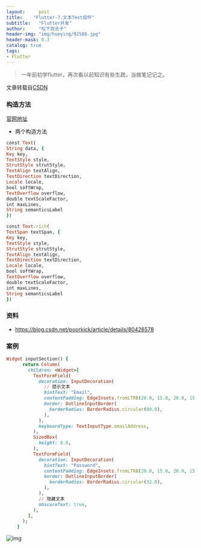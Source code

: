```yaml
---
layout:     post
title:    "Flutter-7.文本Text组件"
subtitle:   "Flutter开发"
author:     "松下百合子"
header-img: "img/huoying/92586.jpg"
header-mask: 0.3
catalog: true
tags:
- Flutter
---
```


> 一年前初学flutter，再次看以前知识有些生疏，当做笔记记之。

文章转载自[CSDN](https://blog.csdn.net/poorkick/article/details/80426578) 


### 构造方法

[官网地址](https://docs.flutter.io/flutter/widgets/Text-class.html) 


- 两个构造方法

```ruby
const Text(
String data, {
Key key,
TextStyle style,
StrutStyle strutStyle,
TextAlign textAlign,
TextDirection textDirection,
Locale locale,
bool softWrap,
TextOverflow overflow,
double textScaleFactor,
int maxLines,
String semanticsLabel
})
```

```ruby
const Text.rich(
TextSpan textSpan, {
Key key,
TextStyle style,
StrutStyle strutStyle,
TextAlign textAlign,
TextDirection textDirection,
Locale locale,
bool softWrap,
TextOverflow overflow,
double textScaleFactor,
int maxLines,
String semanticsLabel
})
```

### 资料

- https://blog.csdn.net/poorkick/article/details/80426578


### 案例

```ruby
Widget inputSection() {
      return Column(
        children: <Widget>[
          TextFormField(
            decoration: InputDecoration(
              // 提示文本
              hintText: "Email",
              contentPadding: EdgeInsets.fromLTRB(20.0, 15.0, 20.0, 15.0),
              border: OutlineInputBorder(
                borderRadius: BorderRadius.circular(80.0),
              ),
            ),
            keyboardType: TextInputType.emailAddress,
          ),
          SizedBox(
            height: 8.0,
          ),
          TextFormField(
            decoration: InputDecoration(
              hintText: "Password",
              contentPadding: EdgeInsets.fromLTRB(20.0, 15.0, 20.0, 15.0),
              border: OutlineInputBorder(
                borderRadius: BorderRadius.circular(32.0),
              ),
            ),
            // 隐藏文本
            obscureText: true,
          ),
        ],
      );
    }
```
![img](https://s2.ax1x.com/2019/03/24/AYUUTU.png)